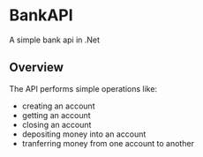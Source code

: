 # BankAPI
A simple bank api in .Net

## Overview
The API performs simple operations like:
- creating an account
- getting an account
- closing an account
- depositing money into an account
- tranferring money from one account to another
